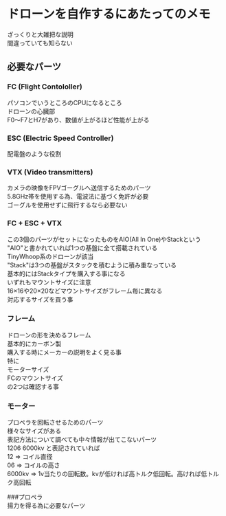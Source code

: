 # ドローンを自作するにあたってのメモ  
ざっくりと大雑把な説明  
間違っていても知らない  
## 必要なパーツ  
### FC (Flight Contololler)  
パソコンでいうところのCPUになるところ  
ドローンの心臓部  
F0～F7とH7があり、数値が上がるほど性能が上がる  
  
### ESC (Electric Speed Controller)  
配電盤のような役割  
  
### VTX (Video transmitters)  
カメラの映像をFPVゴーグルへ送信するためのパーツ  
5.8GHz帯を使用する為、電波法に基づく免許が必要  
ゴーグルを使用せずに飛行するなら必要ない
  
### FC + ESC + VTX  
この3個のパーツがセットになったものをAIO(All In One)やStackという  
"AIO"と書かれていれば1つの基盤に全て搭載されている  
TinyWhoop系のドローンが該当  
"Stack"は3つの基盤がスタックを積むように積み重なっている  
基本的にはStackタイプを購入する事になる  
いずれもマウントサイズに注意  
16×16や20×20などマウントサイズがフレーム毎に異なる  
対応するサイズを買う事  
  
### フレーム  
ドローンの形を決めるフレーム  
基本的にカーボン製  
購入する時にメーカーの説明をよく見る事  
特に  
モーターサイズ  
FCのマウントサイズ  
の2つは確認する事  

### モーター  
プロペラを回転させるためのパーツ  
様々なサイズがある  
表記方法について調べても中々情報が出てこないパーツ  
1206 6000kv と表記されていれば  
12 => コイル直径  
06 => コイルの高さ  
6000kv => 1v当たりの回転数。kvが低ければ高トルク低回転。高ければ低トルク高回転  
  
###プロペラ  
揚力を得る為に必要なパーツ  

